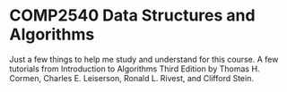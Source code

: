 # COMP2540 Data Structures and Algorithms

Just a few things to help me study and understand for this course. A few tutorials from Introduction to Algorithms Third Edition by Thomas 
H. Cormen, Charles E. Leiserson, Ronald L. Rivest, and Clifford Stein.
